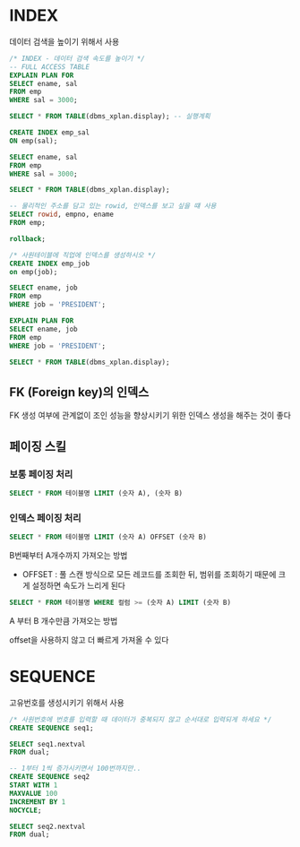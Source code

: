 # INDEX

데이터 검색을 높이기 위해서 사용

```sql
/* INDEX - 데이터 검색 속도를 높이기 */
-- FULL ACCESS TABLE
EXPLAIN PLAN FOR 
SELECT ename, sal
FROM emp
WHERE sal = 3000;

SELECT * FROM TABLE(dbms_xplan.display); -- 실행계획

CREATE INDEX emp_sal
ON emp(sal);

SELECT ename, sal
FROM emp
WHERE sal = 3000;

SELECT * FROM TABLE(dbms_xplan.display);

-- 물리적인 주소를 담고 있는 rowid, 인덱스를 보고 싶을 떄 사용
SELECT rowid, empno, ename
FROM emp;

rollback;
```

```sql
/* 사원테이블에 직업에 인덱스를 생성하시오 */
CREATE INDEX emp_job
on emp(job);

SELECT ename, job
FROM emp
WHERE job = 'PRESIDENT';

EXPLAIN PLAN FOR
SELECT ename, job
FROM emp
WHERE job = 'PRESIDENT';

SELECT * FROM TABLE(dbms_xplan.display);
```

## FK (Foreign key)의 인덱스

FK 생성 여부에 관계없이 조인 성능을 향상시키기 위한 인덱스 생성을 해주는 것이 좋다

## 페이징 스킬

### 보통 페이징 처리

```sql
SELECT * FROM 테이블명 LIMIT (숫자 A), (숫자 B)
```

### 인덱스 페이징 처리

```sql
SELECT * FROM 테이블명 LIMIT (숫자 A) OFFSET (숫자 B)
```
B번째부터 A개수까지 가져오는 방법

- OFFSET : 풀 스캔 방식으로 모든 레코드를 조회한 뒤, 범위를 조회하기 때문에 크게 설정하면 속도가 느리게 된다

```sql
SELECT * FROM 테이블명 WHERE 컬럼 >= (숫자 A) LIMIT (숫자 B)
```
A 부터 B 개수만큼 가져오는 방법

offset을 사용하지 않고 더 빠르게 가져올 수 있다

# SEQUENCE 

고유번호를 생성시키기 위해서 사용

```sql
/* 사원번호에 번호를 입력할 때 데이터가 중복되지 않고 순서대로 입력되게 하세요 */
CREATE SEQUENCE seq1;

SELECT seq1.nextval
FROM dual;

-- 1부터 1씩 증가시키면서 100번까지만..
CREATE SEQUENCE seq2
START WITH 1
MAXVALUE 100
INCREMENT BY 1
NOCYCLE;

SELECT seq2.nextval
FROM dual;
```